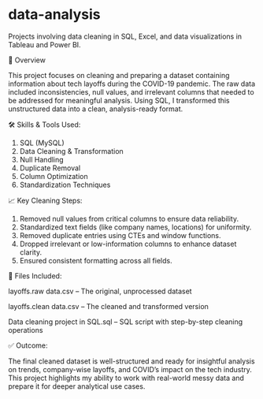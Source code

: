 # data-analysis
Projects involving data cleaning in SQL, Excel, and data visualizations in Tableau and Power BI.

📌 Overview

This project focuses on cleaning and preparing a dataset containing information about tech layoffs during the COVID-19 pandemic. The raw data included inconsistencies, null values, and irrelevant columns that needed to be addressed for meaningful analysis. Using SQL, I transformed this unstructured data into a clean, analysis-ready format.

🛠️ Skills & Tools Used:

1) SQL (MySQL)
2) Data Cleaning & Transformation
3) Null Handling
4) Duplicate Removal
5) Column Optimization
6) Standardization Techniques

📈 Key Cleaning Steps:

1) Removed null values from critical columns to ensure data reliability.
2) Standardized text fields (like company names, locations) for uniformity.
3) Removed duplicate entries using CTEs and window functions.
4) Dropped irrelevant or low-information columns to enhance dataset clarity.
5) Ensured consistent formatting across all fields.

📂 Files Included:

layoffs.raw data.csv – The original, unprocessed dataset

layoffs.clean data.csv – The cleaned and transformed version

Data cleaning project in SQL.sql – SQL script with step-by-step cleaning operations

✅ Outcome:

The final cleaned dataset is well-structured and ready for insightful analysis on trends, company-wise layoffs, and COVID’s impact on the tech industry. This project highlights my ability to work with real-world messy data and prepare it for deeper analytical use cases.


